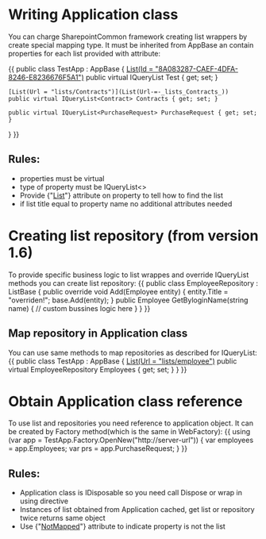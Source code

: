 # Writing Application class

You can charge SharepointCommon framework creating list wrappers by create special mapping type.
It must be inherited from AppBase an contain properties for each list provided with attribute:

{{
public class TestApp : AppBase<TestApp>
{
    [List(Id = "8A083287-CAEF-4DFA-8246-E8236676F5A1")](List(Id-=-_8A083287-CAEF-4DFA-8246-E8236676F5A1_))
    public virtual IQueryList<Item> Test { get; set; }

    [List(Url = "lists/Contracts")](List(Url-=-_lists_Contracts_))
    public virtual IQueryList<Contract> Contracts { get; set; }

    public virtual IQueryList<PurchaseRequest> PurchaseRequest { get; set; }
}
}}
## Rules:
* properties must be virtual
* type of property must be IQueryList<>
* Provide {"[List](List)"} attribute on property to tell how to find the list
* if list title equal to property name no additional attributes needed

# Creating list repository (from version 1.6)
To provide specific business logic to list wrappes and override IQueryList methods you can create list repository:
{{
public class EmployeeRepository : ListBase<Employee>
{
    public override void Add(Employee entity)
    {
        entity.Title = "overriden!";
        base.Add(entity);
    }
    public Employee GetByloginName(string name)
    {
        // custom bussines logic here
    }
}
}}
## Map repository in Application class
You can use same methods to map repositories as described for IQueryList:
{{
public class TestApp : AppBase<TestApp>
{
      [List(Url = "lists/employee")](List(Url-=-_lists_employee_))
      public virtual EmployeeRepository Employees { get; set; }
}
}}

# Obtain Application class reference
To use list and repositories you need reference to application object. It can be created by Factory method(which is the same in WebFactory):
{{
using (var app = TestApp.Factory.OpenNew("http://server-url"))
{
    var employees = app.Employees;
    var prs = app.PurchaseRequest;
}
}}
## Rules:
* Application class is IDisposable so you need call Dispose or wrap in using directive
* Instances of list obtained from Application cached, get list or repository twice returns same object
* Use {"[NotMapped](NotMapped)"} attribute to indicate property is not the list
